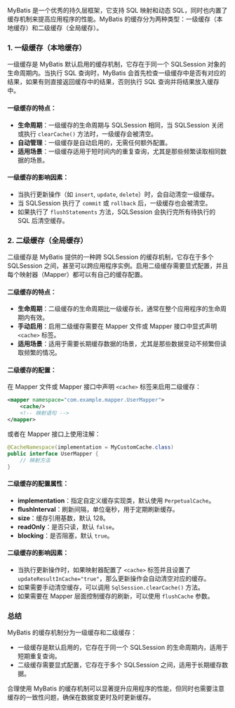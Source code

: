 MyBatis 是一个优秀的持久层框架，它支持 SQL 映射和动态 SQL，同时也内置了缓存机制来提高应用程序的性能。MyBatis 的缓存分为两种类型：一级缓存（本地缓存）和二级缓存（全局缓存）。

### 1. 一级缓存（本地缓存）

一级缓存是 MyBatis 默认启用的缓存机制，它存在于同一个 SQLSession 对象的生命周期内。当执行 SQL 查询时，MyBatis 会首先检查一级缓存中是否有对应的结果，如果有则直接返回缓存中的结果，否则执行 SQL 查询并将结果放入缓存中。

#### 一级缓存的特点：

- **生命周期**：一级缓存的生命周期与 SQLSession 相同，当 SQLSession 关闭或执行 `clearCache()` 方法时，一级缓存会被清空。
- **自动管理**：一级缓存是自动启用的，无需任何额外配置。
- **适用场景**：一级缓存适用于短时间内的重复查询，尤其是那些频繁读取相同数据的场景。

#### 一级缓存的影响因素：

- 当执行更新操作（如 `insert`, `update`, `delete`）时，会自动清空一级缓存。
- 当 SQLSession 执行了 `commit` 或 `rollback` 后，一级缓存也会被清空。
- 如果执行了 `flushStatements` 方法，SQLSession 会执行完所有待执行的 SQL 后清空缓存。

### 2. 二级缓存（全局缓存）

二级缓存是 MyBatis 提供的一种跨 SQLSession 的缓存机制，它存在于多个 SQLSession 之间，甚至可以跨应用程序实例。启用二级缓存需要显式配置，并且每个映射器（Mapper）都可以有自己的缓存配置。

#### 二级缓存的特点：

- **生命周期**：二级缓存的生命周期比一级缓存长，通常在整个应用程序的生命周期内有效。
- **手动启用**：启用二级缓存需要在 Mapper 文件或 Mapper 接口中显式声明 `<cache>` 标签。
- **适用场景**：适用于需要长期缓存数据的场景，尤其是那些数据变动不频繁但读取频繁的情况。

#### 二级缓存的配置：

在 Mapper 文件或 Mapper 接口中声明 `<cache>` 标签来启用二级缓存：

```xml
<mapper namespace="com.example.mapper.UserMapper">
    <cache/>
    <!-- 映射语句 -->
</mapper>
```

或者在 Mapper 接口上使用注解：

```java
@CacheNamespace(implementation = MyCustomCache.class)
public interface UserMapper {
    // 映射方法
}
```

#### 二级缓存的配置属性：

- **implementation**：指定自定义缓存实现类，默认使用 `PerpetualCache`。
- **flushInterval**：刷新间隔，单位毫秒，用于定期刷新缓存。
- **size**：缓存引用基数，默认 128。
- **readOnly**：是否只读，默认 `false`。
- **blocking**：是否阻塞，默认 `true`。

#### 二级缓存的影响因素：

- 当执行更新操作时，如果映射器配置了 `<cache>` 标签并且设置了 `updateResultInCache="true"`，那么更新操作会自动清空对应的缓存。
- 如果需要手动清空缓存，可以调用 `SqlSession.clearCache()` 方法。
- 如果需要在 Mapper 层面控制缓存的刷新，可以使用 `flushCache` 参数。

### 总结

MyBatis 的缓存机制分为一级缓存和二级缓存：

- 一级缓存是默认启用的，它存在于同一个 SQLSession 的生命周期内，适用于短期重复查询。
- 二级缓存需要显式配置，它存在于多个 SQLSession 之间，适用于长期缓存数据。

合理使用 MyBatis 的缓存机制可以显著提升应用程序的性能，但同时也需要注意缓存的一致性问题，确保在数据变更时及时更新缓存。